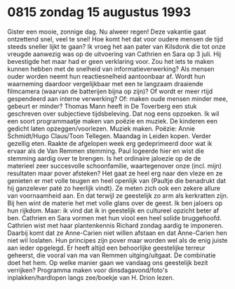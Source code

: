 # 0815 zondag 15 augustus 1993
Gister een mooie, zonnige dag. Nu alweer regen! Deze vakantie gaat ontzettend snel, veel te snel! Hoe komt het dat voor oudere mensen de tijd steeds sneller lijkt te gaan? Ik vroeg het aan pater van Kilsdonk die tot onze vreugde aanwezig was op de uitvoering van Cathrien en Sara op 3 juli. Hij bevestigde het maar had er geen verklaring voor. Zou het iets te maken kunnen hebben met de snelheid van informatieverwerking? Als mensen ouder worden neemt hun reactiesnelheid aantoonbaar af. Wordt hun waarneming daardoor vergelijkbaar met een te langzaam draaiende filmcamera (waarvan de batterijen bijna op zijn)? Of wordt er meer rtijd gespendeerd aan interne verwerking? Of: maken oude mensen minder mee, gebeurt er minder? Thomas Mann heeft in De Toverberg een stuk geschreven over subjectieve tijdsbeleving. Dat nog eens opzoeken.
Ik wil een soort programmaatje maken van poëzie en muziek. De kinderen een gedicht laten opzeggen/voorlezen. Muziek maken. Poëzie: Annie Schmidt/Hugo Claus/Toon Tellegen. Maandag in Leiden kopen. Verder gezellig eten.
Raakte de afgelopen week erg gedeprimeerd door wat ik ervaar als de Van Remmen stemming. Paul logeerde hier en wist die stemming aardig over te brengen. Is het ordinaire jaloezie op de de materieel zeer succesvolle schoonfamilie, waartegenover onze (incl. mijn) resultaten maar pover afsteken? Het gaat ze heel erg naar den vleze en ze genieten er met volle teugen en heel openlijk van (Paultje die benadrukt dat hij ganzelever paté zo heerlijk vindt). Ze meten zich ook een zekere allure van voornaamheid aan. En dat terwijl ze geestelijk zo arm als kerkratten zijn. Bij hen wint de materie het met volle glans over de geest. Ik ben jaloers op hun rijkdom. Maar: ik vind dat ik in geestelijk en cultureel opzicht beter af ben. Cathrien en Sara vormen met hun viool een heel solide bruggehoofd. Cathrien wist met haar plantenkennis Richard zondag aardig te imponeren. Daarbij komt dat ze Anne-Carien niet willen afstaan en dat Anne-Carien hen niet wil loslaten. Hun principes zijn pover maar worden wel als de enig juiste aan ieder opgelegd. Er heeft altijd een behoorlijke geestelijke terreur geheerst, die vooral van ma van Remmen uitging/uitgaat. De combinatie doet het hem.
Op welke manier gaan we vandaag ons geestelijk bezit verrijken? Programma maken voor dinsdagavond/foto's inplakken/hardlopen langs zee/boekje van H. Drion lezen. 